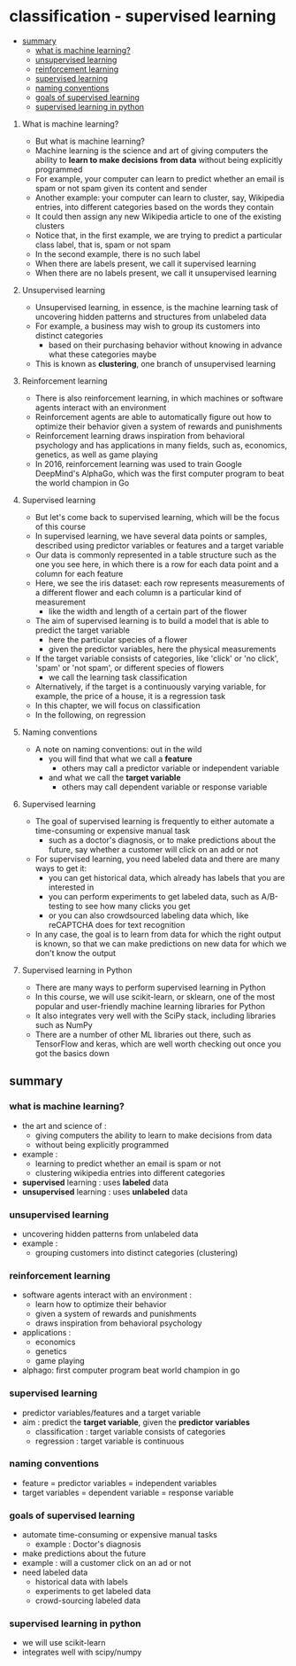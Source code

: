 # classification - supervised learning

<!-- vim-markdown-toc GFM -->

* [summary](#summary)
    * [what is machine learning?](#what-is-machine-learning)
    * [unsupervised learning](#unsupervised-learning)
    * [reinforcement learning](#reinforcement-learning)
    * [supervised learning](#supervised-learning)
    * [naming conventions](#naming-conventions)
    * [goals of supervised learning](#goals-of-supervised-learning)
    * [supervised learning in python](#supervised-learning-in-python)

<!-- vim-markdown-toc -->
1. What is machine learning?
    - But what is machine learning?
    - Machine learning is the science and art of giving computers the ability to __learn to make decisions__ **from data** without being explicitly programmed
    - For example, your computer can learn to predict whether an email is spam or not spam given its content and sender
    - Another example: your computer can learn to cluster, say, Wikipedia entries, into different categories based on the words they contain
    - It could then assign any new Wikipedia article to one of the existing clusters
    - Notice that, in the first example, we are trying to predict a particular class label, that is, spam or not spam
    - In the second example, there is no such label
    - When there are labels present, we call it supervised learning
    - When there are no labels present, we call it unsupervised learning

2. Unsupervised learning
    - Unsupervised learning, in essence, is the machine learning task of uncovering hidden patterns and structures from unlabeled data
    - For example, a business may wish to group its customers into distinct categories
        - based on their purchasing behavior without knowing in advance what these categories maybe
    - This is known as __clustering__, one branch of unsupervised learning

3. Reinforcement learning
    - There is also reinforcement learning, in which machines or software agents interact with an environment
    - Reinforcement agents are able to automatically figure out how to optimize their behavior given a system of rewards and punishments
    - Reinforcement learning draws inspiration from behavioral psychology and has applications in many fields, such as, economics, genetics, as well as game playing
    - In 2016, reinforcement learning was used to train Google DeepMind's AlphaGo, which was the first computer program to beat the world champion in Go

4. Supervised learning
    - But let's come back to supervised learning, which will be the focus of this course
    - In supervised learning, we have several data points or samples, described using predictor variables or features and a target variable
    - Our data is commonly represented in a table structure such as the one you see here, in which there is a row for each data point and a column for each feature
    - Here, we see the iris dataset: each row represents measurements of a different flower and each column is a particular kind of measurement
        - like the width and length of a certain part of the flower
    - The aim of supervised learning is to build a model that is able to predict the target variable
        - here the particular species of a flower
        - given the predictor variables, here the physical measurements
    - If the target variable consists of categories, like 'click' or 'no click', 'spam' or 'not spam', or different species of flowers
        - we call the learning task classification
    - Alternatively, if the target is a continuously varying variable, for example, the price of a house, it is a regression task
    - In this chapter, we will focus on classification
    - In the following, on regression

5. Naming conventions
    - A note on naming conventions: out in the wild
        - you will find that what we call a __feature__
            - others may call a predictor variable or independent variable
        - and what we call the __target variable__
            - others may call dependent variable or response variable

6. Supervised learning
    - The goal of supervised learning is frequently to either automate a time-consuming or expensive manual task
        - such as a doctor's diagnosis, or to make predictions about the future, say whether a customer will click on an add or not
    - For supervised learning, you need labeled data and there are many ways to get it:
        - you can get historical data, which already has labels that you are interested in
        - you can perform experiments to get labeled data, such as A/B-testing to see how many clicks you get
        - or you can also crowdsourced labeling data which, like reCAPTCHA does for text recognition
    - In any case, the goal is to learn from data for which the right output is known, so that we can make predictions on new data for which we don't know the output

7. Supervised learning in Python
    - There are many ways to perform supervised learning in Python
    - In this course, we will use scikit-learn, or sklearn, one of the most popular and user-friendly machine learning libraries for Python
    - It also integrates very well with the SciPy stack, including libraries such as NumPy
    - There are a number of other ML libraries out there, such as TensorFlow and keras, which are well worth checking out once you got the basics down

## summary
### what is machine learning?
- the art and science of :
    - giving computers the ability to learn to make decisions from data
    - without being explicitly programmed
- example :
    - learning to predict whether an email is spam or not
    - clustering wikipedia entries into different categories
- __supervised__ learning : uses __labeled__ data
- __unsupervised__ learning : uses __unlabeled__ data

### unsupervised learning
- uncovering hidden patterns from unlabeled data
- example :
    - grouping customers into distinct categories (clustering)

### reinforcement learning
- software agents interact with an environment :
    - learn how to optimize their behavior
    - given a system of rewards and punishments
    - draws inspiration from behavioral psychology
- applications :
    - economics
    - genetics
    - game playing
- alphago: first computer program beat world champion in go

### supervised learning
- predictor variables/features and a target variable
- aim : predict the __target variable__, given the __predictor variables__
    - classification : target variable consists of categories
    - regression : target variable is continuous

### naming conventions
- feature = predictor variables = independent variables
- target variables = dependent variable = response variable

### goals of supervised learning
- automate time-consuming or expensive manual tasks
    - example : Doctor's diagnosis
- make predictions about the future
- example : will a customer click on an ad or not
- need labeled data
    - historical data with labels 
    - experiments to get labeled data
    - crowd-sourcing labeled data

### supervised learning in python
- we will use scikit-learn
- integrates well with scipy/numpy

